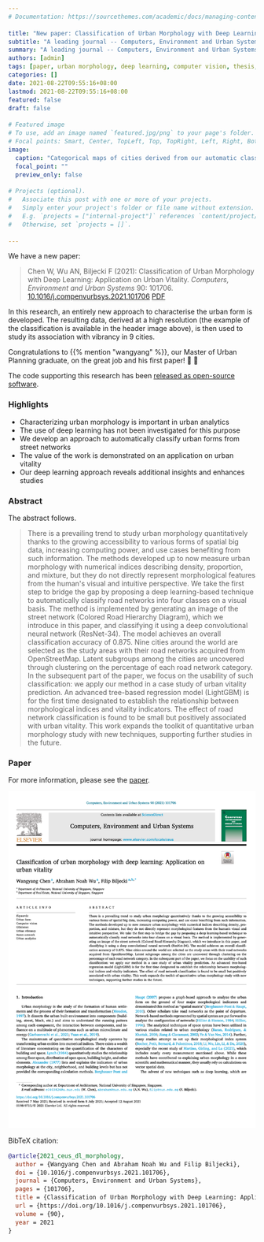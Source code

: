 ```yaml
---
# Documentation: https://sourcethemes.com/academic/docs/managing-content/

title: "New paper: Classification of Urban Morphology with Deep Learning"
subtitle: "A leading journal -- Computers, Environment and Urban Systems, publishes our pioneering work on the application of computer vision in studying the urban form"
summary: "A leading journal -- Computers, Environment and Urban Systems, publishes our pioneering work on the application of computer vision in studying the urban form"
authors: [admin]
tags: [paper, urban morphology, deep learning, computer vision, thesis, dissertation]
categories: []
date: 2021-08-22T09:55:16+08:00
lastmod: 2021-08-22T09:55:16+08:00
featured: false
draft: false

# Featured image
# To use, add an image named `featured.jpg/png` to your page's folder.
# Focal points: Smart, Center, TopLeft, Top, TopRight, Left, Right, BottomLeft, Bottom, BottomRight.
image:
  caption: "Categorical maps of cities derived from our automatic classification method."
  focal_point: ""
  preview_only: false

# Projects (optional).
#   Associate this post with one or more of your projects.
#   Simply enter your project's folder or file name without extension.
#   E.g. `projects = ["internal-project"]` references `content/project/deep-learning/index.md`.
#   Otherwise, set `projects = []`.

---
```


We have a new paper:

> Chen W, Wu AN, Biljecki F (2021): Classification of Urban Morphology with Deep Learning: Application on Urban Vitality. _Computers, Environment and Urban Systems_ 90: 101706. [<i class="ai ai-doi-square ai"></i> 10.1016/j.compenvurbsys.2021.101706](https://doi.org/10.1016/j.compenvurbsys.2021.101706) [<i class="far fa-file-pdf"></i> PDF](/publication/2021-ceus-dl-morphology/2021-ceus-dl-morphology.pdf) <i class="ai ai-open-access-square ai"></i>


In this research, an entirely new approach to characterise the urban form is developed.
The resulting data, derived at a high resolution (the example of the classification is available in the header image above), is then used to study its association with vibrancy in 9 cities.

Congratulations to {{% mention "wangyang" %}}, our Master of Urban Planning graduate, on the great job and his first paper! :raised_hands: :clap:

The code supporting this research has been [released as open-source software](https://github.com/ualsg/Road-Network-Classification). 


### Highlights

- Characterizing urban morphology is important in urban analytics
- The use of deep learning has not been investigated for this purpose
- We develop an approach to automatically classify urban forms from street networks
- The value of the work is demonstrated on an application on urban vitality
- Our deep learning approach reveals additional insights and enhances studies


### Abstract

The abstract follows.

> There is a prevailing trend to study urban morphology quantitatively thanks to the growing accessibility to various forms of spatial big data, increasing computing power, and use cases benefiting from such information. The methods developed up to now measure urban morphology with numerical indices describing density, proportion, and mixture, but they do not directly represent morphological features from the human's visual and intuitive perspective. We take the first step to bridge the gap by proposing a deep learning-based technique to automatically classify road networks into four classes on a visual basis. The method is implemented by generating an image of the street network (Colored Road Hierarchy Diagram), which we introduce in this paper, and classifying it using a deep convolutional neural network (ResNet-34). The model achieves an overall classification accuracy of 0.875. Nine cities around the world are selected as the study areas with their road networks acquired from OpenStreetMap. Latent subgroups among the cities are uncovered through clustering on the percentage of each road network category. In the subsequent part of the paper, we focus on the usability of such classification: we apply our method in a case study of urban vitality prediction. An advanced tree-based regression model (LightGBM) is for the first time designated to establish the relationship between morphological indices and vitality indicators. The effect of road network classification is found to be small but positively associated with urban vitality. This work expands the toolkit of quantitative urban morphology study with new techniques, supporting further studies in the future.

### Paper 

For more information, please see the [paper](/publication/2021-ceus-dl-morphology/).

[![](page-one.png)](/publication/2021-ceus-dl-morphology/)

BibTeX citation:
```bibtex
@article{2021_ceus_dl_morphology,
  author = {Wangyang Chen and Abraham Noah Wu and Filip Biljecki},
  doi = {10.1016/j.compenvurbsys.2021.101706},
  journal = {Computers, Environment and Urban Systems},
  pages = {101706},
  title = {Classification of Urban Morphology with Deep Learning: Application on Urban Vitality},
  url = {https://doi.org/10.1016/j.compenvurbsys.2021.101706},
  volume = {90},
  year = 2021
}
```


